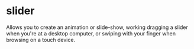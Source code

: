 slider
======

Allows you to create an animation or slide-show, working dragging a slider when you're at a desktop computer, or swiping with your finger when browsing on a touch device.